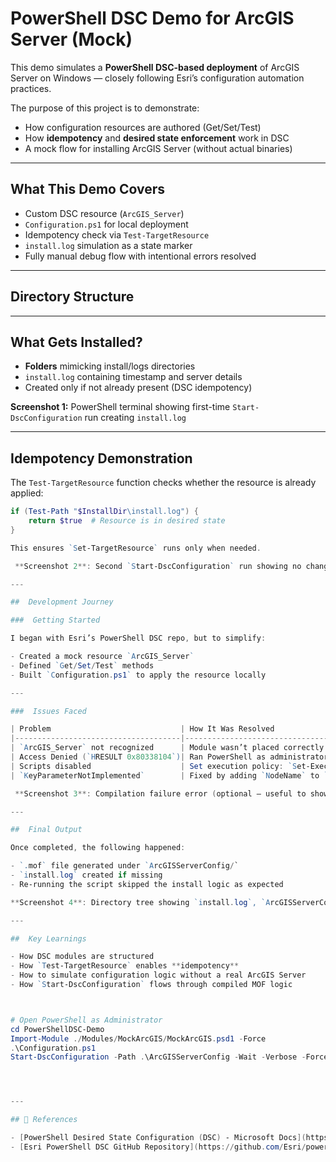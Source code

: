 #  PowerShell DSC Demo for ArcGIS Server (Mock)

This demo simulates a **PowerShell DSC-based deployment** of ArcGIS Server on Windows — closely following Esri’s configuration automation practices.

The purpose of this project is to demonstrate:
- How configuration resources are authored (Get/Set/Test)
- How **idempotency** and **desired state enforcement** work in DSC
- A mock flow for installing ArcGIS Server (without actual binaries)

---

##  What This Demo Covers

-  Custom DSC resource (`ArcGIS_Server`)  
-  `Configuration.ps1` for local deployment  
-  Idempotency check via `Test-TargetResource`  
-  `install.log` simulation as a state marker  
-  Fully manual debug flow with intentional errors resolved

---

##  Directory Structure



---

##  What Gets Installed?

- **Folders** mimicking install/logs directories
- `install.log` containing timestamp and server details
- Created only if not already present (DSC idempotency)

 **Screenshot 1:** PowerShell terminal showing first-time `Start-DscConfiguration` run creating `install.log`

---

##  Idempotency Demonstration

The `Test-TargetResource` function checks whether the resource is already applied:

```powershell
if (Test-Path "$InstallDir\install.log") {
    return $true  # Resource is in desired state
}

This ensures `Set-TargetResource` runs only when needed.

 **Screenshot 2**: Second `Start-DscConfiguration` run showing no changes applied

---

##  Development Journey

###  Getting Started

I began with Esri’s PowerShell DSC repo, but to simplify:

- Created a mock resource `ArcGIS_Server`  
- Defined `Get/Set/Test` methods  
- Built `Configuration.ps1` to apply the resource locally  

---

###  Issues Faced

| Problem                             | How It Was Resolved                                         |
|-------------------------------------|--------------------------------------------------------------|
| `ArcGIS_Server` not recognized      | Module wasn’t placed correctly under `Modules/`             |
| Access Denied (`HRESULT 0x80338104`)| Ran PowerShell as administrator                             |
| Scripts disabled                    | Set execution policy: `Set-ExecutionPolicy RemoteSigned`    |
| `KeyParameterNotImplemented`        | Fixed by adding `NodeName` to `Get-TargetResource`          |

 **Screenshot 3**: Compilation failure error (optional — useful to show debugging effort)

---

##  Final Output

Once completed, the following happened:

- `.mof` file generated under `ArcGISServerConfig/`
- `install.log` created if missing
- Re-running the script skipped the install logic as expected

**Screenshot 4**: Directory tree showing `install.log`, `ArcGISServerConfig`, and mock module

---

##  Key Learnings

- How DSC modules are structured  
- How `Test-TargetResource` enables **idempotency**  
- How to simulate configuration logic without a real ArcGIS Server  
- How `Start-DscConfiguration` flows through compiled MOF logic  



# Open PowerShell as Administrator
cd PowerShellDSC-Demo
Import-Module ./Modules/MockArcGIS/MockArcGIS.psd1 -Force
.\Configuration.ps1
Start-DscConfiguration -Path .\ArcGISServerConfig -Wait -Verbose -Force




---

## 📎 References

- [PowerShell Desired State Configuration (DSC) - Microsoft Docs](https://learn.microsoft.com/en-us/powershell/dsc/overview)
- [Esri PowerShell DSC GitHub Repository](https://github.com/Esri/powerShell-DSC)

